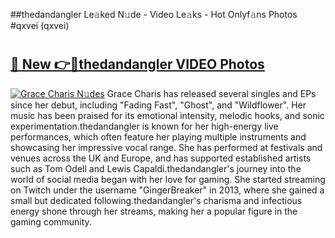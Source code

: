 ##thedandangler Le𝚊ked N𝚞de - Video Le𝚊ks - Hot Onlyf𝚊ns Photos #qxvei (qxvei)

# <h2><a href="https://mediaupload.pro?title=thedandangler&ref=9FEB">🔗 New 👉🔴thedandangler VIDEO Photos</a></h2>

[![Grace Charis N𝚞des](https://i.imgur.com/rIISA9y.gif)](https://mediaupload.pro?title=thedandangler&ref=9FEB)
Grace Charis has released several singles and EPs since her debut, including "Fading Fast", "Ghost", and "Wildflower". Her music has been praised for its emotional intensity, melodic hooks, and sonic experimentation.thedandangler is known for her high-energy live performances, which often feature her playing multiple instruments and showcasing her impressive vocal range. She has performed at festivals and venues across the UK and Europe, and has supported established artists such as Tom Odell and Lewis Capaldi.thedandangler's journey into the world of social media began with her love for gaming. She started streaming on Twitch under the username "GingerBreaker" in 2013, where she gained a small but dedicated following.thedandangler's charisma and infectious energy shone through her streams, making her a popular figure in the gaming community.